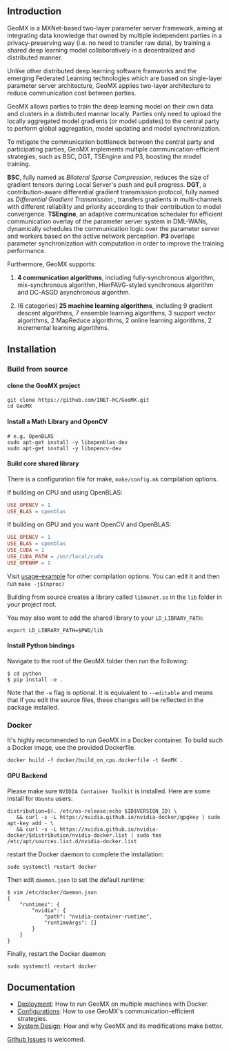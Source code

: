 ## Introduction

GeoMX is a MXNet-based two-layer parameter server framework, aiming at integrating data knowledge that owned by multiple independent parties in a privacy-preserving way (i.e. no need to transfer raw data), by training a shared deep learning model collaboratively in a decentralized and distributed manner.

Unlike other distributed deep learning software framworks and the emerging Federated Learning technologies which are based on single-layer parameter server architecture, GeoMX applies two-layer architecture to reduce communication cost between parties. 

GeoMX allows parties to train the deep learning model on their own data and clusters in a distributed mannar locally. Parties only need to upload the locally aggregated model gradients (or model updates) to the central party to perform global aggregation, model updating and model synchronization.

To mitigate the communication bottleneck between the central party and participating parties, GeoMX implements multiple communication-efficient strategies, such as BSC, DGT, TSEngine and P3, boosting the model training.

**BSC**, fully named as *Bilateral Sparse Compression*, reduces the size of gradient tensors during Local Server's push and pull progress. **DGT**, a contribution-aware differential gradient transmission protocol, fully named as *Differential Gradient Transmission* , transfers gradients in multi-channels with different  reliability and priority according to their contribution to model convergence. **TSEngine**, an adaptive communication scheduler for efficient communication overlay of the parameter server system in DML-WANs, dynamically schedules the communication logic over the parameter server and workers based on the active network perception. **P3** overlaps parameter synchronization with computation in order to improve the training performance.

Furthermore, GeoMX supports:

1. **4 communication algorithms**, including fully-synchronous algorithm, mix-synchronous algorithm, HierFAVG-styled synchronous algorithm and DC-ASGD asynchronous algorithm. 

2. (6 categories) **25 machine learning algorithms**, including 9 gradient descent algorithms, 7 ensemble learning algorithms, 3 support vector algorithms, 2 MapReduce algorithms, 2 online learning algorithms, 2 incremental learning algorithms.

## Installation

### Build from source

#### clone the GeoMX project

```shell
git clone https://github.com/INET-RC/GeoMX.git
cd GeoMX
```

#### Install a Math Library and OpenCV

```shell
# e.g. OpenBLAS
sudo apt-get install -y libopenblas-dev
sudo apt-get install -y libopencv-dev
```

#### Build core shared library

There is a configuration file for make, `make/config.mk` compilation options. 

If building on CPU and using OpenBLAS:

```makefile
USE_OPENCV = 1
USE_BLAS = openblas
```

If building on GPU and you want OpenCV and OpenBLAS:

```makefile
USE_OPENCV = 1
USE_BLAS = openblas
USE_CUDA = 1
USE_CUDA_PATH = /usr/local/cuda
USE_OPENMP = 1
```

Visit [usage-example](https://mxnet.apache.org/versions/1.4.1/install/build_from_source.html#usage-examples) for other compilation options. You can edit it and then run `make -j$(nproc)`

Building from source creates a library called `libmxnet.so` in the `lib` folder in your project root.

You may also want to add the shared library to your `LD_LIBRARY_PATH`:

```shell
export LD_LIBRARY_PATH=$PWD/lib
```

#### Install Python bindings

Navigate to the root of the GeoMX folder then run the following:

```shell
$ cd python
$ pip install -e .
```

Note that the `-e` flag is optional. It is equivalent to `--editable` and means that if you edit the source files, these changes will be reflected in the package installed.

### Docker

It's highly recommended to run GeoMX in a Docker container. To build such a Docker image, use the provided Dockerfile.

```shell
docker build -f docker/build_on_cpu.dockerfile -t GeoMX .
```

#### GPU Backend

Please make sure `NVIDIA Container Toolkit` is installed. Here are some install for `Ubuntu` users:

```shell
distribution=$(. /etc/os-release;echo $ID$VERSION_ID) \
   && curl -s -L https://nvidia.github.io/nvidia-docker/gpgkey | sudo apt-key add - \
   && curl -s -L https://nvidia.github.io/nvidia-docker/$distribution/nvidia-docker.list | sudo tee /etc/apt/sources.list.d/nvidia-docker.list
```

restart the Docker daemon to complete the installation:

```shell
sudo systemctl restart docker
```

Then edit  `daemon.json` to set the default runtime:

```shell
$ vim /etc/docker/daemon.json
{
    "runtimes": {
        "nvidia": {
            "path": "nvidia-container-runtime",
            "runtimeArgs": []
        }
    }
}
```

Finally, restart the Docker daemon:

```shell
sudo systemctl restart docker
```

## Documentation

- [Deployment](./docs/Deployment.md): How to run GeoMX on multiple machines with Docker.
- [Configurations](./docs/Configurations.md): How to use GeoMX's communication-efficient strategies.
- [System Design](./docs/System%20Design.md): How and why GeoMX and its modifications make better.

[Github Issues](https://github.com/INET-RC/GeoMX/issues) is welcomed.
